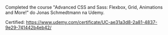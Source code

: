 Completed the course "Advanced CSS and Sass: Flexbox, Grid, Animations and More!" do Jonas Schmedtmann na Udemy.

Certified: https://www.udemy.com/certificate/UC-ae31a3d8-2a81-4837-9e29-741442b4eb42/
